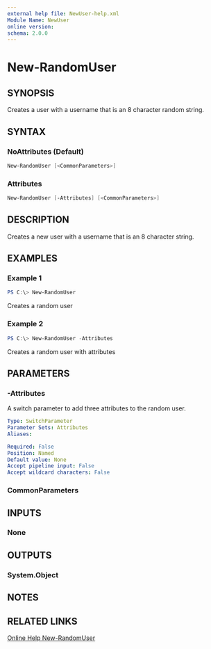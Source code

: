 ```yaml
---
external help file: NewUser-help.xml
Module Name: NewUser
online version:
schema: 2.0.0
---
```

# New-RandomUser

## SYNOPSIS

Creates a user with a username that is an 8 character random string.

## SYNTAX

### NoAttributes (Default)

```PowerShell
New-RandomUser [<CommonParameters>]
```

### Attributes

```PowerShell
New-RandomUser [-Attributes] [<CommonParameters>]
```

## DESCRIPTION

Creates a new user with a username that is an 8 character string.

## EXAMPLES

### Example 1

```PowerShell
PS C:\> New-RandomUser
```

Creates a random user

### Example 2

```PowerShell
PS C:\> New-RandomUser -Attributes
```

Creates a random user with attributes

## PARAMETERS

### -Attributes

A switch parameter to add three attributes to the random user.

```yaml
Type: SwitchParameter
Parameter Sets: Attributes
Aliases:

Required: False
Position: Named
Default value: None
Accept pipeline input: False
Accept wildcard characters: False
```

### CommonParameters

## INPUTS

### None

## OUTPUTS

### System.Object

## NOTES

## RELATED LINKS

[Online Help New-RandomUser](https://github.com/scottd3v/PlayGround/blob/master/NewUser/Docs/New-RandomUser.md)
